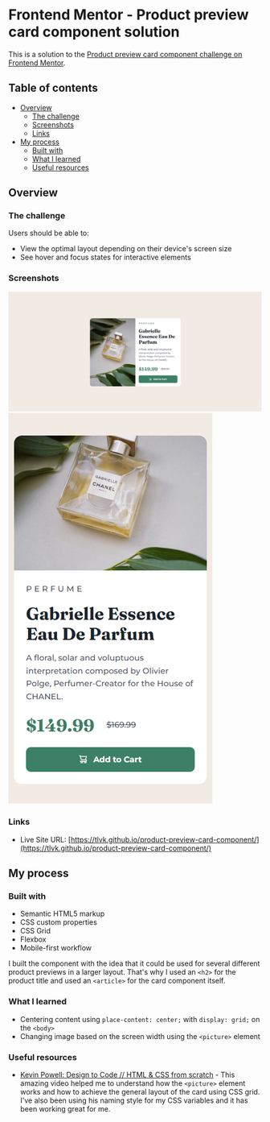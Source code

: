 # Frontend Mentor - Product preview card component solution

This is a solution to the [Product preview card component challenge on Frontend Mentor](https://www.frontendmentor.io/challenges/product-preview-card-component-GO7UmttRfa).

## Table of contents

- [Overview](#overview)
  - [The challenge](#the-challenge)
  - [Screenshots](#screenshot)
  - [Links](#links)
- [My process](#my-process)
  - [Built with](#built-with)
  - [What I learned](#what-i-learned)
  - [Useful resources](#useful-resources)

## Overview

### The challenge

Users should be able to:

- View the optimal layout depending on their device's screen size
- See hover and focus states for interactive elements

### Screenshots

![](./screenshots/solution-desktop-preview.png)
![](./screenshots/solution-mobile-preview.png)

### Links

- Live Site URL: [https://tlvk.github.io/product-preview-card-component/](https://tlvk.github.io/product-preview-card-component/)

## My process

### Built with

- Semantic HTML5 markup
- CSS custom properties
- CSS Grid
- Flexbox
- Mobile-first workflow

I built the component with the idea that it could be used for several different product previews in a larger layout. That's why I used an `<h2>` for the product title and used an `<article>` for the card component itself.

### What I learned

- Centering content using `place-content: center;` with `display: grid;` on the `<body>`
- Changing image based on the screen width using the `<picture>` element

### Useful resources

- [Kevin Powell: Design to Code // HTML & CSS from scratch](https://youtu.be/Z0duh-0xJ2Y?si=LIRx5Agp591_bG58) - This amazing video helped me to understand how the `<picture>` element works and how to achieve the general layout of the card using CSS grid. I've also been using his naming style for my CSS variables and it has been working great for me.
